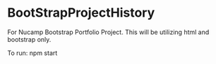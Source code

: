 # BootStrapProjectHistory

For Nucamp Bootstrap Portfolio Project. This will be utilizing html and bootstrap only. 

To run: npm start
